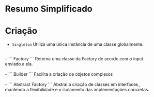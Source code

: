 # Resumo Simplificado

# Criação
- ``` Singleton ``` Utiliza uma única instância de uma classe globalmente. <br>
<br>
- ``` Factory ``` Retorna uma classe da Factory de acordo com o input enviado a ela. <br>
<br>
- ``` Builder ``` Facilita a criação de objetos complexos <br>
<br>
- ``` Abstract Factory ``` Abstrai a criação de classes em interfaces 
, mantendo a flexibilidade e o isolamento das implementações concretas.<br>
<br>
